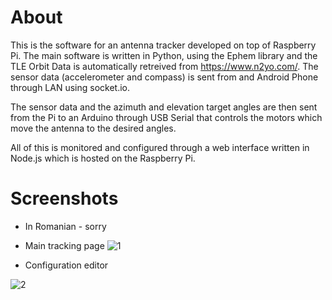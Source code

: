 # About

This is the software for an antenna tracker developed on top of Raspberry Pi. The main software is written in Python, using the Ephem library and the TLE Orbit Data is automatically retreived from https://www.n2yo.com/. 
The sensor data (accelerometer and compass) is sent from and Android Phone through LAN using socket.io.

The sensor data and the azimuth and elevation target angles are then sent from the Pi to an Arduino through USB Serial that controls the motors which move the antenna to the desired angles.

All of this is monitored and configured through a web interface written in Node.js which is hosted on the Raspberry Pi.


# Screenshots
* In Romanian - sorry 

* Main tracking page
![1](https://raw.githubusercontent.com/ro-sat-one-association/ISS-Tracker/master/1.png)

* Configuration editor

![2](https://raw.githubusercontent.com/ro-sat-one-association/ISS-Tracker/master/2.png)
